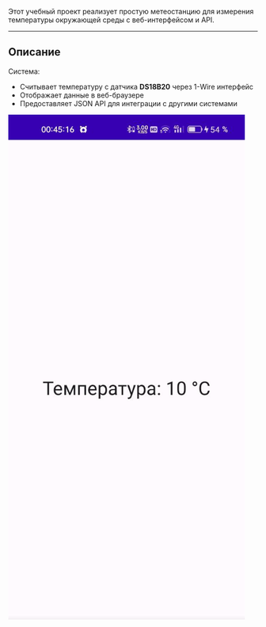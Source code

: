 Этот учебный  проект реализует простую метеостанцию для измерения температуры окружающей среды с веб-интерфейсом и API.  

---

## Описание  
Система:
- Считывает температуру с датчика **DS18B20** через 1-Wire интерфейс  
- Отображает данные в веб-браузере 
- Предоставляет JSON API для интеграции с другими системами  

![alt text](image.png)